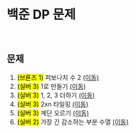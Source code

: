 # 백준 DP 문제

<br/>

## 문제
1. <mark>(브론즈 1)</mark> 피보나치 수 2 [(이동)](https://github.com/malvr00/Java-algorithm/tree/master/backjoon/dp/step1)
2. <mark>(실버  3)</mark> 1로 만들기 [(이동)](https://github.com/malvr00/Java-algorithm/tree/master/backjoon/dp/step2)
3. <mark>(실버  3)</mark> 1, 2, 3 더하기 [(이동)](https://github.com/malvr00/Java-algorithm/tree/master/backjoon/dp/step3)
4. <mark>(실버  3)</mark> 2xn 타일링 [(이동)](https://github.com/malvr00/Java-algorithm/tree/master/backjoon/dp/step4)
5. <mark>(실버  3)</mark> 계단 오르기 [(이동)](https://github.com/malvr00/Java-algorithm/tree/master/backjoon/dp/step5)
6. <mark>(실버  2)</mark> 가장 긴 감소하는 부분 수열 [(이동)](https://github.com/malvr00/Java-algorithm/tree/master/backjoon/dp/step6)
